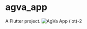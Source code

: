 # agva_app

A Flutter project.
![AgVa App (iot)-2](https://github.com/user-attachments/assets/e0766ff9-e423-4a0d-b2bc-8e3a7716375d)







